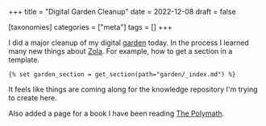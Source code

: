 +++
title = "Digital Garden Cleanup"
date = 2022-12-08
draft = false

[taxonomies]
categories = ["meta"]
tags = []
+++

I did a major cleanup of my digital [garden](/garden) today. In the process I learned many new things about [Zola](https://www.getzola.org/). For example, how to get a section in a template.

```
{% set garden_section = get_section(path="garden/_index.md") %}
```

It feels like things are coming along for the knowledge repository I'm trying to create here. 

Also added a page for a book I have been reading [The Polymath](garden/books/the-polymath).


